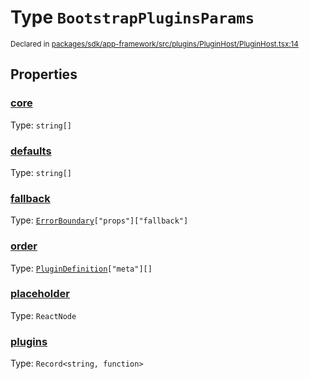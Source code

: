 # Type `BootstrapPluginsParams`
<sub>Declared in [packages/sdk/app-framework/src/plugins/PluginHost/PluginHost.tsx:14](https://github.com/dxos/dxos/blob/5d7baccd2e/packages/sdk/app-framework/src/plugins/PluginHost/PluginHost.tsx#L14)</sub>




## Properties
### [core](https://github.com/dxos/dxos/blob/5d7baccd2e/packages/sdk/app-framework/src/plugins/PluginHost/PluginHost.tsx#L17)
Type: <code>string[]</code>




### [defaults](https://github.com/dxos/dxos/blob/5d7baccd2e/packages/sdk/app-framework/src/plugins/PluginHost/PluginHost.tsx#L18)
Type: <code>string[]</code>




### [fallback](https://github.com/dxos/dxos/blob/5d7baccd2e/packages/sdk/app-framework/src/plugins/PluginHost/PluginHost.tsx#L19)
Type: <code>[ErrorBoundary](/api/@dxos/app-framework/classes/ErrorBoundary)["props"]["fallback"]</code>




### [order](https://github.com/dxos/dxos/blob/5d7baccd2e/packages/sdk/app-framework/src/plugins/PluginHost/PluginHost.tsx#L15)
Type: <code>[PluginDefinition](/api/@dxos/app-framework/types/PluginDefinition)["meta"][]</code>




### [placeholder](https://github.com/dxos/dxos/blob/5d7baccd2e/packages/sdk/app-framework/src/plugins/PluginHost/PluginHost.tsx#L20)
Type: <code>ReactNode</code>




### [plugins](https://github.com/dxos/dxos/blob/5d7baccd2e/packages/sdk/app-framework/src/plugins/PluginHost/PluginHost.tsx#L16)
Type: <code>Record&lt;string, function&gt;</code>





